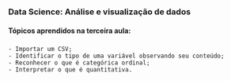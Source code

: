 ### Data Science: Análise e visualização de dados
    
#### Tópicos aprendidos na terceira aula:

### 
    - Importar um CSV;
    - Identificar o tipo de uma variável observando seu conteúdo;
    - Reconhecer o que é categórica ordinal;
    - Interpretar o que é quantitativa.

